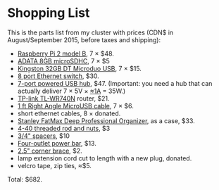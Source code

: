 # Shopping List

This is the parts list from my cluster with prices (CDN$ in August/September 2015, before taxes and shipping):


* [Raspberry Pi 2 model B](http://ca-en.alliedelec.com/raspberry-pi-raspberry-pi-2-model-b/70465426/), 7 × $48.
* [ADATA 8GB microSDHC](http://www.ncix.com/detail/adata-8gb-microsdhc-micro-secure-36-59749-1928.htm), 7 × $5
* [Kingston 32GB DT Microduo USB](http://www.ncix.com/detail/kingston-32gb-dt-microduo-usb-1d-101086-1834.htm), 7 × $15.
* [8 port Ethernet switch](http://www.ncix.com/detail/tp-link-tl-sg1008d-8-port-unmanaged-0c-34461-1211.htm), $30.
* [7-port powered USB hub](http://www.ncix.com/detail/vantec-7-port-usb-3-0-f0-108766.htm), $47. (Important: you need a hub that can actually deliver 7 × 5V × [≈1A](http://raspi.tv/2014/how-much-less-power-does-the-raspberry-pi-b-use-than-the-old-model-b) = 35W.)
* [TP-link TL-WR740N](http://www.ncix.com/detail/tp-link-tl-wr740n-4-port-10-100-c3-52257.htm) router, $21.
* [1 ft Right Angle MicroUSB cable](http://www.newegg.ca/Product/Product.aspx?Item=N82E16812200860), 7 × $6.
* short ethernet cables, 8 × donated.
* [Stanley FatMax Deep Professional Organizer](http://www.canadiantire.ca/en/tools-hardware/tool-storage/small-parts-storage-organization/stanley-fatmax-deep-professional-organizer-0581174p.html?utm_campaign=bazaarvoice&utm_medium=SearchVoice&utm_source=RatingsAndReviews&utm_content=Default), as a case, $33.
* [4-40 threaded rod and nuts](http://www.pacificfasteners.com/), $3
* [3/4" spacers](http://www.rpelectronics.com/60341-c-insulated-spacer-6-hole-3-4-pkg-100.html), $10
* [Four-outlet power bar](http://www.homehardware.ca/en/rec/index.htm/Plumbing-Electrical/Electrical/Extension-Cords/Power-Bars/Power-Bars/4-Plug-Slimline-Strip-Outlet/_/N-2pqfZ67l/Ne-67n/Ntk-All_EN/R-I3665705?Ntt=4+outlest), $13.
* [2.5" corner brace](http://www.homedepot.ca/product/2-1-2-inch-zinc-corner-brace-4pk/821665), $2.
* lamp extension cord cut to length with a new plug, donated.
* velcro tape, zip ties, ≈$5.

Total: $682.
